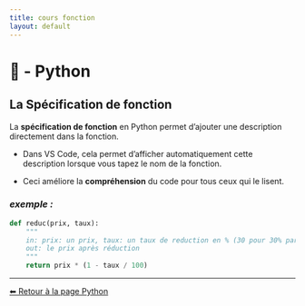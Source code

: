 ```yaml
---
title: cours fonction
layout: default
---
```


# 🐍 - Python  

## **La Spécification de fonction**

La **spécification de fonction** en Python permet d’ajouter une description directement dans la fonction.

* Dans VS Code, cela permet d’afficher automatiquement cette description lorsque vous tapez le nom de la fonction.

* Ceci améliore la **compréhension** du code pour tous ceux qui le lisent.

### *exemple :*

```python
def reduc(prix, taux):
    """
    in: prix: un prix, taux: un taux de reduction en % (30 pour 30% par ex)
    out: le prix après réduction
    """
    return prix * (1 - taux / 100)
```
---

[⬅ Retour à la page Python](NsiPedia/python/nav)

